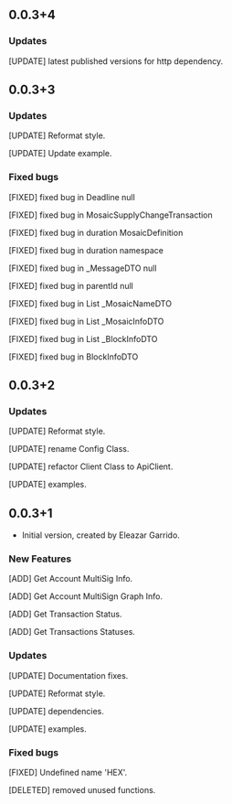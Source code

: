 ## 0.0.3+4

### Updates
[UPDATE] latest published versions for http dependency.

## 0.0.3+3

### Updates
[UPDATE] Reformat style.

[UPDATE] Update example.


### Fixed bugs
[FIXED] fixed bug in Deadline null

[FIXED] fixed bug in MosaicSupplyChangeTransaction

[FIXED] fixed bug in duration MosaicDefinition

[FIXED] fixed bug in duration namespace

[FIXED] fixed bug in _MessageDTO null

[FIXED] fixed bug in parentId null

[FIXED] fixed bug in List _MosaicNameDTO

[FIXED] fixed bug in List _MosaicInfoDTO

[FIXED] fixed bug in List _BlockInfoDTO

[FIXED] fixed bug in BlockInfoDTO

## 0.0.3+2

### Updates
[UPDATE] Reformat style.

[UPDATE] rename Config Class.

[UPDATE] refactor Client Class to ApiClient.

[UPDATE] examples.


## 0.0.3+1

- Initial version, created by Eleazar Garrido.

### New Features
[ADD] Get Account MultiSig Info.

[ADD] Get Account MultiSign Graph Info.

[ADD] Get Transaction Status.

[ADD] Get Transactions Statuses.

### Updates
[UPDATE] Documentation fixes.

[UPDATE] Reformat style.

[UPDATE] dependencies.

[UPDATE] examples.

### Fixed bugs
[FIXED] Undefined name 'HEX'.

[DELETED] removed unused functions.